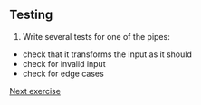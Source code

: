 ## Testing

1. Write several tests for one of the pipes:
- check that it transforms the input as it should
- check for invalid input
- check for edge cases

[Next exercise](10-testing-angular.md)
